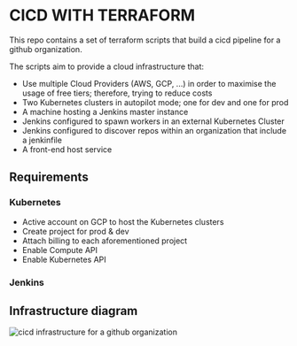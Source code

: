 # CICD WITH TERRAFORM

This repo contains a set of terraform scripts that build a cicd pipeline for a
github organization.

The scripts aim to provide a cloud infrastructure that:

- Use multiple Cloud Providers (AWS, GCP, ...) in order to maximise the usage of
  free tiers; therefore, trying to reduce costs
- Two Kubernetes clusters in autopilot mode; one for dev and one for prod
- A machine hosting a Jenkins master instance
- Jenkins configured to spawn workers in an external Kubernetes Cluster
- Jenkins configured to discover repos within an organization that include a
  jenkinfile
- A front-end host service

## Requirements
### Kubernetes
- Active account on GCP to host the Kubernetes clusters
- Create project for prod & dev
- Attach billing to each aforementioned project
- Enable Compute API
- Enable Kubernetes API

### Jenkins
## Infrastructure diagram

![cicd infrastructure for a github
organization](./assets/cicd-organization.drawio.svg)
